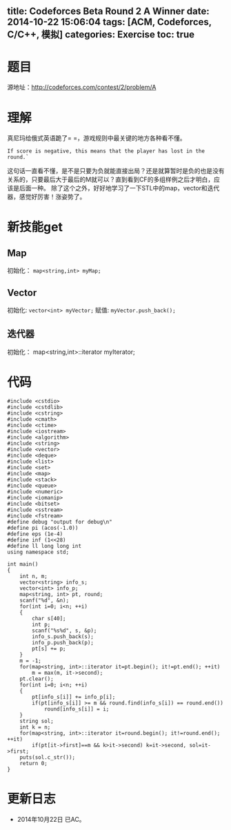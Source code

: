 title: Codeforces Beta Round 2 A Winner
date: 2014-10-22 15:06:04
tags: [ACM, Codeforces, C/C++, 模拟]
categories: Exercise
toc: true
---
# 题目	
源地址：http://codeforces.com/contest/2/problem/A

# 理解
真尼玛给俄式英语跪了= =，游戏规则中最关键的地方各种看不懂。
```
If score is negative, this means that the player has lost in the round.`
```
这句话一直看不懂，是不是只要为负就能直接出局？还是就算暂时是负的也是没有关系的，只要最后大于最后的M就可以？直到看到CF的多组样例之后才明白，应该是后面一种。
除了这个之外，好好地学习了一下STL中的map，vector和迭代器，感觉好厉害！涨姿势了。

<!-- more -->

# 新技能get
## Map
初始化： `map<string,int> myMap;`
## Vector
初始化: `vector<int> myVector;`
赋值: `myVector.push_back();`
## 迭代器
初始化： map<string,int>::iterator myIterator;

# 代码
```
#include <cstdio>
#include <cstdlib>
#include <cstring>
#include <cmath>
#include <ctime>
#include <iostream>
#include <algorithm>
#include <string>
#include <vector>
#include <deque>
#include <list>
#include <set>
#include <map>
#include <stack>
#include <queue>
#include <numeric>
#include <iomanip>
#include <bitset>
#include <sstream>
#include <fstream>
#define debug "output for debug\n"
#define pi (acos(-1.0))
#define eps (1e-4)
#define inf (1<<28)
#define ll long long int
using namespace std;

int main()
{
    int n, m;
    vector<string> info_s;
    vector<int> info_p;
    map<string, int> pt, round;
    scanf("%d", &n);
    for(int i=0; i<n; ++i)
    {
        char s[40];
        int p;
        scanf("%s%d", s, &p);
        info_s.push_back(s);
        info_p.push_back(p);
        pt[s] += p;
    }
    m = -1;
    for(map<string, int>::iterator it=pt.begin(); it!=pt.end(); ++it)
        m = max(m, it->second);
    pt.clear();
    for(int i=0; i<n; ++i)
    {
        pt[info_s[i]] += info_p[i];
        if(pt[info_s[i]] >= m && round.find(info_s[i]) == round.end())
            round[info_s[i]] = i;
    }
    string sol;
    int k = n;
    for(map<string, int>::iterator it=round.begin(); it!=round.end(); ++it)
        if(pt[it->first]==m && k>it->second) k=it->second, sol=it->first;
    puts(sol.c_str());
    return 0;
}
```

# 更新日志
- 2014年10月22日 已AC。
